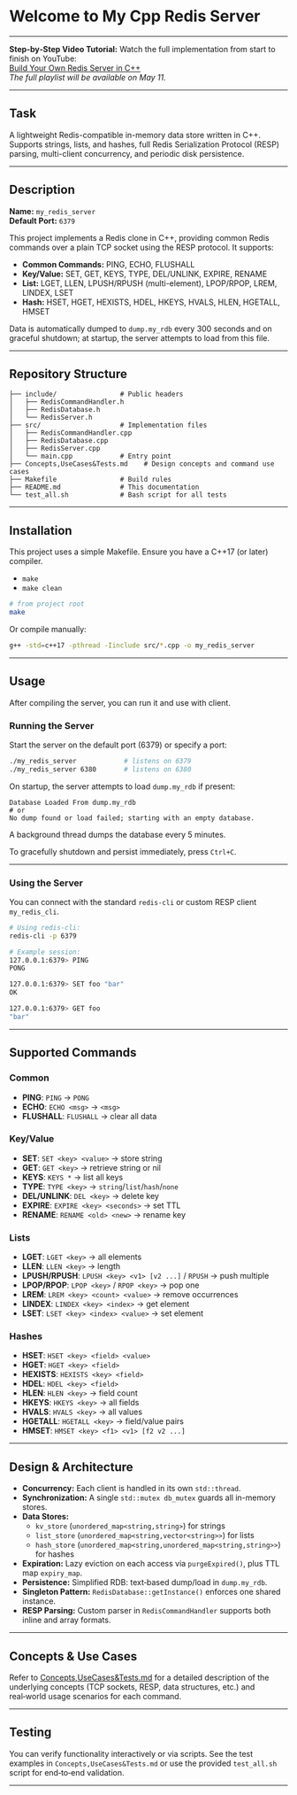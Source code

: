 # Welcome to My Cpp Redis Server
***

**Step‑by‑Step Video Tutorial:** Watch the full implementation from start to finish on YouTube:\
[Build Your Own Redis Server in C++](https://youtube.com/playlist?list=PL6F3pyVdiAkfr4HaJXNrQDviFJNUWahgI&si=145SP0xehVBxciS0) \
*The full playlist will be available on May 11.*

---

## Task
A lightweight Redis-compatible in-memory data store written in C++. Supports strings, lists, and hashes, full Redis Serialization Protocol (RESP) parsing, multi-client concurrency, and periodic disk persistence.

---

## Description
**Name:** `my_redis_server`  
**Default Port:** `6379`  

This project implements a Redis clone in C++, providing common Redis commands over a plain TCP socket using the RESP protocol. It supports:

- **Common Commands:** PING, ECHO, FLUSHALL
- **Key/Value:** SET, GET, KEYS, TYPE, DEL/UNLINK, EXPIRE, RENAME
- **List:** LGET, LLEN, LPUSH/RPUSH (multi-element), LPOP/RPOP, LREM, LINDEX, LSET
- **Hash:** HSET, HGET, HEXISTS, HDEL, HKEYS, HVALS, HLEN, HGETALL, HMSET

Data is automatically dumped to `dump.my_rdb` every 300 seconds and on graceful shutdown; at startup, the server attempts to load from this file.

---

## Repository Structure

```
├── include/                # Public headers
│   ├── RedisCommandHandler.h
│   ├── RedisDatabase.h
│   └── RedisServer.h
├── src/                    # Implementation files
│   ├── RedisCommandHandler.cpp
│   ├── RedisDatabase.cpp
│   ├── RedisServer.cpp
│   └── main.cpp            # Entry point
├── Concepts,UseCases&Tests.md    # Design concepts and command use cases
├── Makefile                # Build rules
├── README.md               # This documentation
└── test_all.sh             # Bash script for all tests
```

---

## Installation
This project uses a simple Makefile. Ensure you have a C++17 (or later) compiler.
- `make`
- `make clean`

```bash
# from project root
make
```

Or compile manually:
```bash
g++ -std=c++17 -pthread -Iinclude src/*.cpp -o my_redis_server
```

---

## Usage
After compiling the server, you can run it and use with client.

### Running the Server

Start the server on the default port (6379) or specify a port:

```bash
./my_redis_server            # listens on 6379
./my_redis_server 6380       # listens on 6380
```

On startup, the server attempts to load `dump.my_rdb` if present:
```
Database Loaded From dump.my_rdb
# or
No dump found or load failed; starting with an empty database.
```

A background thread dumps the database every 5 minutes.

To gracefully shutdown and persist immediately, press `Ctrl+C`.

---

### Using the Server

You can connect with the standard `redis-cli` or custom RESP client `my_redis_cli`.

```bash
# Using redis-cli:
redis-cli -p 6379

# Example session:
127.0.0.1:6379> PING
PONG

127.0.0.1:6379> SET foo "bar"
OK

127.0.0.1:6379> GET foo
"bar"
```

---

## Supported Commands

### Common
- **PING**: `PING` → `PONG`
- **ECHO**: `ECHO <msg>` → `<msg>`
- **FLUSHALL**: `FLUSHALL` → clear all data

### Key/Value
- **SET**: `SET <key> <value>` → store string
- **GET**: `GET <key>` → retrieve string or nil
- **KEYS**: `KEYS *` → list all keys
- **TYPE**: `TYPE <key>` → `string`/`list`/`hash`/`none`
- **DEL/UNLINK**: `DEL <key>` → delete key
- **EXPIRE**: `EXPIRE <key> <seconds>` → set TTL
- **RENAME**: `RENAME <old> <new>` → rename key

### Lists
- **LGET**: `LGET <key>` → all elements
- **LLEN**: `LLEN <key>` → length
- **LPUSH/RPUSH**: `LPUSH <key> <v1> [v2 ...]` / `RPUSH` → push multiple
- **LPOP/RPOP**: `LPOP <key>` / `RPOP <key>` → pop one
- **LREM**: `LREM <key> <count> <value>` → remove occurrences
- **LINDEX**: `LINDEX <key> <index>` → get element
- **LSET**: `LSET <key> <index> <value>` → set element

### Hashes
- **HSET**: `HSET <key> <field> <value>`
- **HGET**: `HGET <key> <field>`
- **HEXISTS**: `HEXISTS <key> <field>`
- **HDEL**: `HDEL <key> <field>`
- **HLEN**: `HLEN <key>` → field count
- **HKEYS**: `HKEYS <key>` → all fields
- **HVALS**: `HVALS <key>` → all values
- **HGETALL**: `HGETALL <key>` → field/value pairs
- **HMSET**: `HMSET <key> <f1> <v1> [f2 v2 ...]`

---

## Design & Architecture

- **Concurrency:** Each client is handled in its own `std::thread`.  
- **Synchronization:** A single `std::mutex db_mutex` guards all in-memory stores.  
- **Data Stores:**  
  - `kv_store` (`unordered_map<string,string>`) for strings  
  - `list_store` (`unordered_map<string,vector<string>>`) for lists  
  - `hash_store` (`unordered_map<string,unordered_map<string,string>>`) for hashes
- **Expiration:** Lazy eviction on each access via `purgeExpired()`, plus TTL map `expiry_map`.  
- **Persistence:** Simplified RDB: text‐based dump/load in `dump.my_rdb`.  
- **Singleton Pattern:** `RedisDatabase::getInstance()` enforces one shared instance.  
- **RESP Parsing:** Custom parser in `RedisCommandHandler` supports both inline and array formats.

---

## Concepts & Use Cases

Refer to [Concepts,UseCases&Tests.md](concepts.md) for a detailed description of the underlying concepts (TCP sockets, RESP, data structures, etc.) and real‑world usage scenarios for each command.

---

## Testing

You can verify functionality interactively or via scripts. See the test examples in `Concepts,UseCases&Tests.md` or use the provided `test_all.sh` script for end‑to‑end validation.

---
